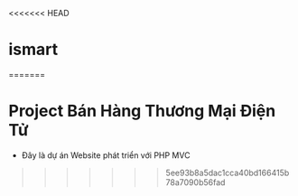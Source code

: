 <<<<<<< HEAD
# ismart

=======
# Project Bán Hàng Thương Mại Điện Tử
- Đây là dự án Website phát triển với PHP MVC
>>>>>>> 5ee93b8a5dac1cca40bd166415b78a7090b56fad
